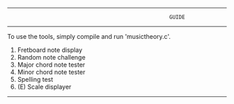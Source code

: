 -----------------------------------------------------------------------------------------------------------------------------
                                                        GUIDE
-----------------------------------------------------------------------------------------------------------------------------
To use the tools, simply compile and run 'musictheory.c'.
1) Fretboard note display
2) Random note challenge
3) Major chord note tester
4) Minor chord note tester
5) Spelling test
6) (E) Scale displayer
-----------------------------------------------------------------------------------------------------------------------------
